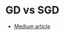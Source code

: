 # GD vs SGD

- [Medium article](https://medium.com/analytics-vidhya/gradient-descent-vs-stochastic-gd-vs-mini-batch-sgd-fbd3a2cb4ba4)